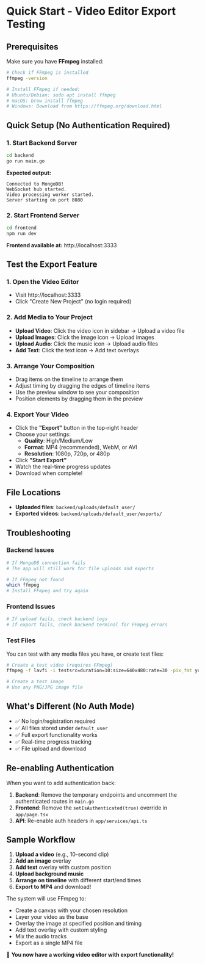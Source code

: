 # Quick Start - Video Editor Export Testing

## Prerequisites

Make sure you have **FFmpeg** installed:

```bash
# Check if FFmpeg is installed
ffmpeg -version

# Install FFmpeg if needed:
# Ubuntu/Debian: sudo apt install ffmpeg
# macOS: brew install ffmpeg
# Windows: Download from https://ffmpeg.org/download.html
```

## Quick Setup (No Authentication Required)

### 1. Start Backend Server

```bash
cd backend
go run main.go
```

**Expected output:**
```
Connected to MongoDB!
WebSocket hub started.
Video processing worker started.
Server starting on port 8080
```

### 2. Start Frontend Server

```bash
cd frontend
npm run dev
```

**Frontend available at:** http://localhost:3333

## Test the Export Feature

### 1. Open the Video Editor
- Visit http://localhost:3333
- Click "Create New Project" (no login required)

### 2. Add Media to Your Project
- **Upload Video**: Click the video icon in sidebar → Upload a video file
- **Upload Images**: Click the image icon → Upload images  
- **Upload Audio**: Click the music icon → Upload audio files
- **Add Text**: Click the text icon → Add text overlays

### 3. Arrange Your Composition
- Drag items on the timeline to arrange them
- Adjust timing by dragging the edges of timeline items
- Use the preview window to see your composition
- Position elements by dragging them in the preview

### 4. Export Your Video
- Click the **"Export"** button in the top-right header
- Choose your settings:
  - **Quality**: High/Medium/Low
  - **Format**: MP4 (recommended), WebM, or AVI
  - **Resolution**: 1080p, 720p, or 480p
- Click **"Start Export"**
- Watch the real-time progress updates
- Download when complete!

## File Locations

- **Uploaded files**: `backend/uploads/default_user/`
- **Exported videos**: `backend/uploads/default_user/exports/`

## Troubleshooting

### Backend Issues
```bash
# If MongoDB connection fails
# The app will still work for file uploads and exports

# If FFmpeg not found
which ffmpeg
# Install FFmpeg and try again
```

### Frontend Issues
```bash
# If upload fails, check backend logs
# If export fails, check backend terminal for FFmpeg errors
```

### Test Files
You can test with any media files you have, or create test files:

```bash
# Create a test video (requires FFmpeg)
ffmpeg -f lavfi -i testsrc=duration=10:size=640x480:rate=30 -pix_fmt yuv420p test_video.mp4

# Create a test image
# Use any PNG/JPG image file
```

## What's Different (No Auth Mode)

- ✅ No login/registration required
- ✅ All files stored under `default_user`
- ✅ Full export functionality works
- ✅ Real-time progress tracking
- ✅ File upload and download

## Re-enabling Authentication

When you want to add authentication back:

1. **Backend**: Remove the temporary endpoints and uncomment the authenticated routes in `main.go`
2. **Frontend**: Remove the `setIsAuthenticated(true)` override in `app/page.tsx`
3. **API**: Re-enable auth headers in `app/services/api.ts`

## Sample Workflow

1. **Upload a video** (e.g., 10-second clip)
2. **Add an image** overlay 
3. **Add text** overlay with custom position
4. **Upload background music**
5. **Arrange on timeline** with different start/end times
6. **Export to MP4** and download!

The system will use FFmpeg to:
- Create a canvas with your chosen resolution
- Layer your video as the base
- Overlay the image at specified position and timing
- Add text overlay with custom styling
- Mix the audio tracks
- Export as a single MP4 file

🎉 **You now have a working video editor with export functionality!**
